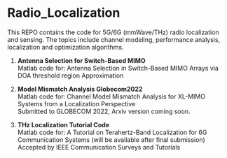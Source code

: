 # Radio_Localization
This REPO contains the code for 5G/6G (mmWave/THz) radio localization and sensing. The topics include channel modeling, performance analysis, localization and optimization algorithms.

1. **Antenna Selection for Switch-Based MIMO**
\
Matlab code for: Antenna Selection in Switch-Based MIMO Arrays via DOA threshold region Approximation

2. **Model Mismatch Analysis Globecom2022**
\
Matlab code for: Channel Model Mismatch Analysis for XL-MIMO Systems from a Localization Perspective
\
Submitted to GLOBECOM 2022, Arxiv version coming soon.

3. **THz Localization Tutorial Code**
\
Matlab code for: A Tutorial on Terahertz-Band Localization for 6G Communication Systems (will be available after final submission)
\
Accepted by IEEE Communication Surveys and Tutorials

